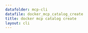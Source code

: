 ```yaml
---
datafolder: mcp-cli
datafile: docker_mcp_catalog_create
title: docker mcp catalog create
layout: cli
---
```


<!--
This page is automatically generated from Docker's source code. If you want to
suggest a change to the text that appears here, open a ticket or pull request
in the source repository on GitHub:

https://github.com/docker/mcp-gateway
-->

